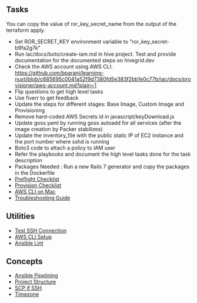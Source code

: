 ## Tasks

You can copy the value of ror_key_secret_name from the output of the terraform apply.

- Set ROR_SECRET_KEY environment variable to "ror_key_secret-b9fa2g7k"
- Run iac/docs/boto/create-iam.md in hive project. Test and provide documentation for the documented steps on hivegrid.dev
- Check the AWS account using AWS CLI: https://github.com/bparanj/learning-nuxt/blob/c685695c0041a52f9d7380fd5e383f2bb1e0c77b/iac/docs/provisioner/aws-account.md?plain=1
- Flip questions to get high level tasks
- Use fiverr to get feedback
- Update the steps for different stages: Base Image, Custom Image and Provisioning
- Remove hard-coded AWS Secrets id in javascript/keyDownload.js
- Update goss.yaml by running goss autoadd for all services (after the image creation by Packer stabilizes)
- Update the inventory_file with the public static IP of EC2 instance and the port number where sshd is running
- Boto3 code to attach a policy to IAM user
- Refer the playbooks and document the high level tasks done for the task description
- Packages Needed : Run a new Rails 7 generator and copy the packages in the Dockerfile
- [Preflight Checklist](https://github.com/bparanj/learning-nuxt/blob/30ad0f16c6cd3c125bcc4a57fa03161730862aa7/iac/prototype/experiments/README.md)
- [Provision Checklist](https://github.com/bparanj/learning-nuxt/blob/30ad0f16c6cd3c125bcc4a57fa03161730862aa7/iac/prototype/experiments/PROVISION.md)
- [AWS CLI on Mac](https://github.com/bparanj/learning-nuxt/blob/30ad0f16c6cd3c125bcc4a57fa03161730862aa7/iac/prototype/experiments/troubleshooting/docs/10.md)
- [Troubleshooting Guide](https://github.com/bparanj/learning-nuxt/blob/30ad0f16c6cd3c125bcc4a57fa03161730862aa7/iac/prototype/experiments/troubleshooting/docs/toc.md)

## Utilities

- [Test SSH Connection](https://github.com/bparanj/learning-nuxt/blob/main/iac/docs/deployer/ssh-connection.md)
- [AWS CLI Setup](https://github.com/bparanj/learning-nuxt/blob/main/iac/docs/ansible/boto-setup.md)
- [Ansible Lint](https://github.com/bparanj/learning-nuxt/blob/main/iac/docs/ansible/lint.md)

## Concepts

- [Ansible Pipelining](https://github.com/bparanj/learning-nuxt/blob/main/iac/docs/basics/pipelining.md)
- [Project Structure](https://github.com/bparanj/learning-nuxt/blob/main/iac/docs/basics/project-structure.md)
- [SCP if SSH](https://github.com/bparanj/learning-nuxt/blob/main/iac/docs/basics/scp_if_ssh.md)
- [Timezone](https://github.com/bparanj/learning-nuxt/blob/main/iac/docs/basics/timezone.md)

